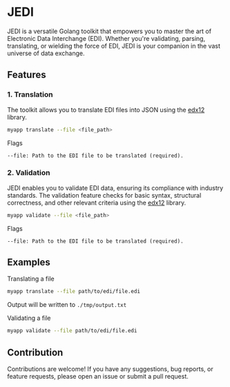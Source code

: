 # JEDI

JEDΙ is a versatile Golang toolkit that empowers you to master the art of Electronic Data Interchange (EDI). Whether you're validating, parsing, translating, or wielding the force of EDI, JEDΙ is your companion in the vast universe of data exchange.

## Features

### 1. Translation

The toolkit allows you to translate EDI files into JSON using the [edx12](https://github.com/arcward/edx12) library.

```bash
myapp translate --file <file_path>
```

Flags

    --file: Path to the EDI file to be translated (required).

### 2. Validation

JEDΙ enables you to validate EDI data, ensuring its compliance with industry standards. The validation feature checks for basic syntax, structural correctness, and other relevant criteria using the [edx12](https://github.com/arcward/edx12) library.

```bash
myapp validate --file <file_path>
```

Flags

    --file: Path to the EDI file to be translated (required).

## Examples

Translating a file

```bash
myapp translate --file path/to/edi/file.edi
```

Output will be written to
``./tmp/output.txt``

Validating a file

```bash
myapp validate --file path/to/edi/file.edi
```

## Contribution

Contributions are welcome! If you have any suggestions, bug reports, or
feature requests, please open an issue or submit a pull request.

